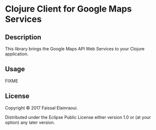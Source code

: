# Clojure Client for Google Maps Services

## Description

This library brings the Google Maps API Web Services to your Clojure application.

## Usage

FIXME

## License

Copyright © 2017 Faissal Elamraoui.

Distributed under the Eclipse Public License either version 1.0 or (at your option) any later version.

